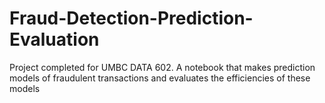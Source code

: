 # Fraud-Detection-Prediction-Evaluation
Project completed for UMBC DATA 602.  A notebook that makes prediction models of fraudulent transactions and evaluates the efficiencies of these models
